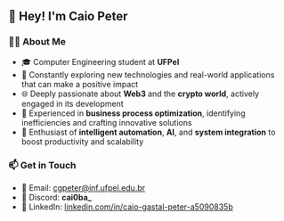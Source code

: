 ## 👋 Hey! I'm **Caio Peter**

### 🧑‍🎓 About Me  
- 🎓 Computer Engineering student at **UFPel**  
- 🚀 Constantly exploring new technologies and real-world applications that can make a positive impact  
- 🌐 Deeply passionate about **Web3** and the **crypto world**, actively engaged in its development  
- 🧩 Experienced in **business process optimization**, identifying inefficiencies and crafting innovative solutions  
- 🤖 Enthusiast of **intelligent automation**, **AI**, and **system integration** to boost productivity and scalability  

### 📫 Get in Touch  
- 📧 Email: [cgpeter@inf.ufpel.edu.br](mailto:cgpeter@inf.ufpel.edu.br)  
- 💬 Discord: **cai0ba_**  
- 🔗 LinkedIn: [linkedin.com/in/caio-gastal-peter-a5090835b](https://www.linkedin.com/in/caio-gastal-peter-a5090835b/)
